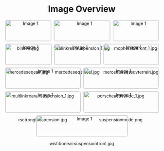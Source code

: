 <h1 style ="text-align: center;"> Image Overview </h1>
<div style="display: flex; flex-wrap: wrap; gap: 10px; justify-content: center;">
<div style="flex: 1 1 calc(33.333% - 20px); max-width: 300px; text-align: center;">
<img src="https://media.evkx.net/multimedia/technology/suspension/bilstein_xst.jpg" alt="Image 1" style="width: 100%; border: 1px solid #ddd; border-radius: 5px;">
<p>bilstein.jpg</p>
</div>
<div style="flex: 1 1 calc(33.333% - 20px); max-width: 300px; text-align: center;">
<img src="https://media.evkx.net/multimedia/technology/suspension/fivelinkrearsuspension_1_xst.jpg" alt="Image 1" style="width: 100%; border: 1px solid #ddd; border-radius: 5px;">
<p>fivelinkrearsuspension_1.jpg</p>
</div>
<div style="flex: 1 1 calc(33.333% - 20px); max-width: 300px; text-align: center;">
<img src="https://media.evkx.net/multimedia/technology/suspension/mcphersonfront_1_xst.jpg" alt="Image 1" style="width: 100%; border: 1px solid #ddd; border-radius: 5px;">
<p>mcphersonfront_1.jpg</p>
</div>
<div style="flex: 1 1 calc(33.333% - 20px); max-width: 300px; text-align: center;">
<img src="https://media.evkx.net/multimedia/technology/suspension/mercedeseqeair_xst.jpg" alt="Image 1" style="width: 100%; border: 1px solid #ddd; border-radius: 5px;">
<p>mercedeseqeair.jpg</p>
</div>
<div style="flex: 1 1 calc(33.333% - 20px); max-width: 300px; text-align: center;">
<img src="https://media.evkx.net/multimedia/technology/suspension/mercedeseqesteel_xst.jpg" alt="Image 1" style="width: 100%; border: 1px solid #ddd; border-radius: 5px;">
<p>mercedeseqesteel.jpg</p>
</div>
<div style="flex: 1 1 calc(33.333% - 20px); max-width: 300px; text-align: center;">
<img src="https://media.evkx.net/multimedia/technology/suspension/mercedeseqssuvterrain_xst.jpg" alt="Image 1" style="width: 100%; border: 1px solid #ddd; border-radius: 5px;">
<p>mercedeseqssuvterrain.jpg</p>
</div>
<div style="flex: 1 1 calc(33.333% - 20px); max-width: 300px; text-align: center;">
<img src="https://media.evkx.net/multimedia/technology/suspension/multlinkrearairsuspension_1_xst.jpg" alt="Image 1" style="width: 100%; border: 1px solid #ddd; border-radius: 5px;">
<p>multlinkrearairsuspension_1.jpg</p>
</div>
<div style="flex: 1 1 calc(33.333% - 20px); max-width: 300px; text-align: center;">
<img src="https://media.evkx.net/multimedia/technology/suspension/porscheactiveride_1_xst.jpg" alt="Image 1" style="width: 100%; border: 1px solid #ddd; border-radius: 5px;">
<p>porscheactiveride_1.jpg</p>
</div>
<div style="flex: 1 1 calc(33.333% - 20px); max-width: 300px; text-align: center;">
<img src="https://media.evkx.net/multimedia/technology/suspension/rsetrongtsuspension_xst.jpg" alt="Image 1" style="width: 100%; border: 1px solid #ddd; border-radius: 5px;">
<p>rsetrongtsuspension.jpg</p>
</div>
<div style="flex: 1 1 calc(33.333% - 20px); max-width: 300px; text-align: center;">
<img src="https://media.evkx.net/multimedia/technology/suspension/suspensionmode_xst.png" alt="Image 1" style="width: 100%; border: 1px solid #ddd; border-radius: 5px;">
<p>suspensionmode.png</p>
</div>
<div style="flex: 1 1 calc(33.333% - 20px); max-width: 300px; text-align: center;">
<img src="https://media.evkx.net/multimedia/technology/suspension/wishboneairsuspensionfront_xst.jpg" alt="Image 1" style="width: 100%; border: 1px solid #ddd; border-radius: 5px;">
<p>wishboneairsuspensionfront.jpg</p>
</div>
</div>
